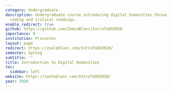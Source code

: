 ```yaml
---
category: Undergraduate
description: Undergraduate course introducing digital humanities through hands-on
  coding and critical readings.
enable_redirect: true
github: https://github.com/ZoeLeBlanc/IntroToDH2020
importance: 9
institution: Princeton
layout: page
redirect: https://zoeleblanc.com/IntroToDH2020/
semester: Spring
subtitle: ''
title: Introduction to Digital Humanities
toc:
  sidebar: left
website: https://zoeleblanc.com/IntroToDH2020/
year: 2020
---
```



